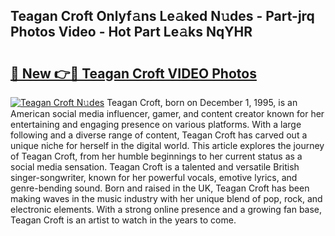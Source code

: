 ## Teagan Croft Onlyf𝚊ns Le𝚊ked N𝚞des - Part-jrq Photos Video - Hot Part Le𝚊ks NqYHR

# <h2><a href="http://ac2938.deff.icu/?id=Teagan+Croft">🔗 New 👉🔴 Teagan Croft VIDEO Photos</a></h2>

[![Teagan Croft N𝚞des](https://i.imgur.com/rIISA9y.gif)](http://ac2938.deff.icu/?id=Teagan+Croft)
Teagan Croft, born on December 1, 1995, is an American social media influencer, gamer, and content creator known for her entertaining and engaging presence on various platforms. With a large following and a diverse range of content, Teagan Croft has carved out a unique niche for herself in the digital world. This article explores the journey of Teagan Croft, from her humble beginnings to her current status as a social media sensation. Teagan Croft is a talented and versatile British singer-songwriter, known for her powerful vocals, emotive lyrics, and genre-bending sound. Born and raised in the UK, Teagan Croft has been making waves in the music industry with her unique blend of pop, rock, and electronic elements. With a strong online presence and a growing fan base, Teagan Croft is an artist to watch in the years to come.

